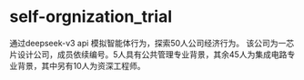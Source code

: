 # self-orgnization_trial
通过deepseek-v3 api 模拟智能体行为，探索50人公司经济行为。
该公司为一芯片设计公司，成员依续编号。5人具有公共管理专业背景，其余45人为集成电路专业背景，其中另有10人为资深工程师。
